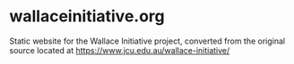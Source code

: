 # wallaceinitiative.org

Static website for the Wallace Initiative project, converted from the original source located
at https://www.jcu.edu.au/wallace-initiative/
